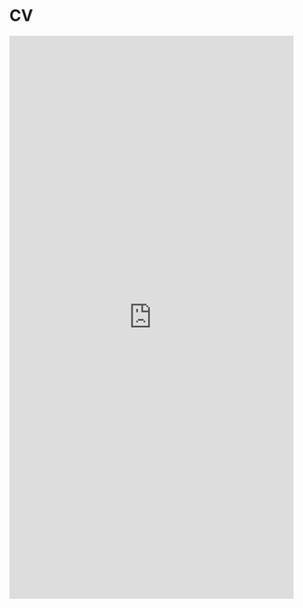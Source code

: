 # CV

<embed src="https://mianniravn.github.io/CV 2024.pdf" type="application/pdf" width="100%" height="1000px"/>
